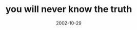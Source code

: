 ---
layout: base.njk
title : 'you will never know the truth' 
view_title : 'you will never know the truth' 
year : '2002' 
date : '2002-10-29' 
img_file : '/drawing/youwillneverknowthetruth.png' 
html_file : 'youwillneverknowthetruth' 
next_html : 'italktomyself.html' 
year_order : '188' 
permalink : "title/{{html_file}}.html"
---